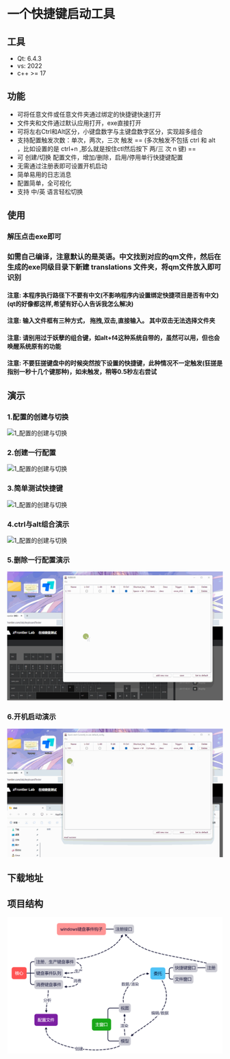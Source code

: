 # 一个快捷键启动工具

## 工具
* Qt: 6.4.3
* vs: 2022
* c++ >= 17

## 功能
* 可将任意文件或任意文件夹通过绑定的快捷键快速打开
* 文件夹和文件通过默认应用打开，exe直接打开
* 可将左右Ctrl和Alt区分，小键盘数字与主键盘数字区分，实现超多组合
* 支持配置触发次数：单次，两次，三次 触发 == (多次触发不包括 ctrl 和 alt ，比如设置的是 ctrl+n ,那么就是按住ctl然后按下 两/三 次 n 键) ==
* 可 创建/切换 配置文件，增加/删除，启用/停用单行快捷键配置
* 无需通过注册表即可设置开机启动
* 简单易用的日志消息
* 配置简单，全可视化
* 支持 中/英 语言轻松切换

## 使用
### 解压点击exe即可
### 如需自己编译，注意默认的是英语。中文找到对应的qm文件，然后在生成的exe同级目录下新建 translations 文件夹，将qm文件放入即可识别

#### 注意:  本程序执行路径下不要有中文(不影响程序内设置绑定快捷项目是否有中文)(qt的好像都这样,希望有好心人告诉我怎么解决)
#### 注意:  输入文件框有三种方式， 拖拽,双击,直接输入。 其中双击无法选择文件夹
#### 注意:  请别用过于妖孽的组合键，如alt+f4这种系统自带的，虽然可以用，但也会唤醒系统原有的功能
#### 注意:  不要狂搓键盘中的时候突然按下设置的快捷键，此种情况不一定触发(狂搓是指别一秒十几个键那种)，如未触发，稍等0.5秒左右尝试

## 演示
### 1.配置的创建与切换
![1_配置的创建与切换](https://github.com/LOVEUUZ/res/blob/main/uuz_shortcut_key/1_%E9%85%8D%E7%BD%AE%E7%9A%84%E5%88%9B%E5%BB%BA%E4%B8%8E%E5%88%87%E6%8D%A2.gif?raw=true)

### 2.创建一行配置
![1_配置的创建与切换](https://github.com/LOVEUUZ/res/blob/main/uuz_shortcut_key/2._%E5%88%9B%E5%BB%BA%E4%B8%80%E8%A1%8C%E9%85%8D%E7%BD%AE.gif?raw=true)
 
### 3.简单测试快捷键
![1_配置的创建与切换](https://github.com/LOVEUUZ/res/blob/main/uuz_shortcut_key/3_%E7%AE%80%E5%8D%95%E6%B5%8B%E8%AF%95%E5%BF%AB%E6%8D%B7%E9%94%AE.gif?raw=true)
 
### 4.ctrl与alt组合演示
![1_配置的创建与切换](https://github.com/LOVEUUZ/res/blob/main/uuz_shortcut_key/4_ctrl%E4%B8%8Ealt%E7%BB%84%E5%90%88%E6%BC%94%E7%A4%BA.gif?raw=true)

### 5.删除一行配置演示
![1_配置的创建与切换](https://github.com/LOVEUUZ/res/blob/main/uuz_shortcut_key/5_%E5%88%A0%E9%99%A4%E4%B8%80%E8%A1%8C%E9%85%8D%E7%BD%AE%E6%BC%94%E7%A4%BA.gif?raw=true)

### 6.开机启动演示
![1_配置的创建与切换](https://github.com/LOVEUUZ/res/blob/main/uuz_shortcut_key/6_%E5%BC%80%E6%9C%BA%E5%90%AF%E5%8A%A8%E6%BC%94%E7%A4%BA.gif?raw=true)

## 下载地址

## 项目结构 
![项目结构](https://github.com/LOVEUUZ/res/blob/main/uuz_shortcut_key/%E7%BB%93%E6%9E%84.png?raw=true)
